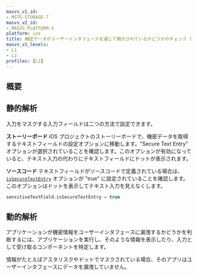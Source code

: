 ```yaml
---
masvs_v1_id:
- MSTG-STORAGE-7
masvs_v2_id:
- MASVS-PLATFORM-3
platform: ios
title: 機密データがユーザーインタフェースを通じて開示されているかどうかのチェック (Checking for Sensitive Data Disclosed Through the User Interface)
masvs_v1_levels:
- L1
- L2
profiles: [L2]
---
```


## 概要

## 静的解析

入力をマスクする入力フィールドは二つの方法で設定できます。

**ストーリーボード**
iOS プロジェクトのストーリーボードで、機密データを取得するテキストフィールドの設定オプションに移動します。"Secure Text Entry" オプションが選択されていることを確認します。このオプションが有効になっていると、テキスト入力の代わりにテキストフィールドにドットが表示されます。

**ソースコード**
テキストフィールドがソースコードで定義されている場合は、[`isSecureTextEntry`](https://developer.apple.com/documentation/uikit/uitextinputtraits/1624427-issecuretextentry "isSecureTextEntry in Text Field") オプションが "true" に設定されていることを確認します。このオプションはドットを表示してテキスト入力を見えなくします。

```swift
sensitiveTextField.isSecureTextEntry = true
```

## 動的解析

アプリケーションが機密情報をユーザーインタフェースに漏洩するかどうかを判断するには、アプリケーションを実行し、そのような情報を表示したり、入力として受け取るコンポーネントを特定します。

情報がたとえばアスタリスクやドットでマスクされている場合、そのアプリはユーザーインタフェースにデータを漏洩していません。
